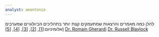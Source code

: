 ```yaml
---
analyst: amantonio
---
```


להלן כמה מאמרים והרצאות שמתעמקים קצת יותר בתהליכים הביולוגיים שמערבים אלומיניום:[[1]](https://www.ncbi.nlm.nih.gov/pmc/articles/PMC4202242/), [[2]](https://www.ncbi.nlm.nih.gov/pubmed/23982047), [[3]](https://www.ncbi.nlm.nih.gov/pubmed/9264541), [[4]](https://www.ncbi.nlm.nih.gov/pmc/articles/PMC2782734), [[5])](https://www.ncbi.nlm.nih.gov/pubmed/27479193)
[Dr. Romain Gherardi](https://www.youtube.com/watch?v=ICQD9wuQmSc)
[Dr. Russell Blaylock](https://www.youtube.com/watch?v=u9DkcpEEBPI)
